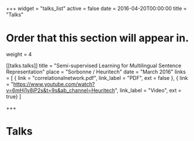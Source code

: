 +++
widget = "talks_list"
active = false
date = 2016-04-20T00:00:00
title = "Talks"

# Order that this section will appear in.
weight = 4

[[talks.talks]]
  title = "Semi-supervised Learning for Multilingual Sentence Representation"
  place = "Sorbonne / Heuritech"
  date = "March 2016"
  links = [
    { link = "correlationalnetwork.pdf", link_label = "PDF", ext = false },
    { link = "https://www.youtube.com/watch?v=6mHj1y8jP2s&t=9s&ab_channel=Heuritech", link_label = "Video", ext = true}
  ]

+++

# Talks
